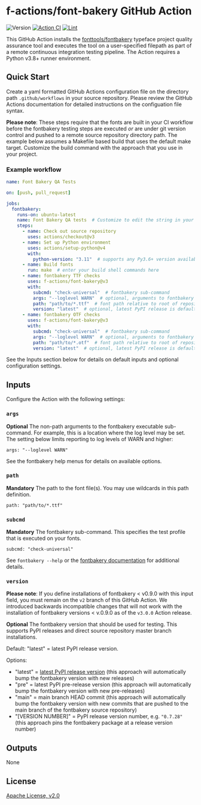 # f-actions/font-bakery GitHub Action

![Version](https://img.shields.io/github/v/release/f-actions/font-bakery?sort=semver)
[![Action CI](https://github.com/f-actions/font-bakery/workflows/Action%20CI/badge.svg)](https://github.com/f-actions/font-bakery/actions?query=workflow%3A%22Action+CI%22)
[![Lint](https://github.com/f-actions/font-bakery/workflows/Lint/badge.svg)](https://github.com/f-actions/font-bakery/actions?query=workflow%3ALint)

This GitHub Action installs the [fonttools/fontbakery](https://github.com/fonttools/fontbakery) typeface project quality assurance tool and executes the tool on a user-specified filepath as part of a remote continuous integration testing pipeline.  The Action requires a Python v3.8+ runner environment.

## Quick Start

Create a yaml formatted GitHub Actions configuration file on the directory path `.github/workflows` in your source repository.  Please review the GitHub Actions documentation for detailed instructions on the configuation file syntax.

**Please note**: These steps require that the fonts are built in your CI workflow before the fontbakery testing steps are executed *or* are under git version control and pushed to a remote source repository directory path.  The example below assumes a Makefile based build that uses the default make target.  Customize the build command with the approach that you use in your project.

### Example workflow

```yaml
name: Font Bakery QA Tests

on: [push, pull_request]

jobs:
  fontbakery:
    runs-on: ubuntu-latest
    name: Font Bakery QA tests  # Customize to edit the string in your GitHub CI UI
    steps:
      - name: Check out source repository
        uses: actions/checkout@v3
      - name: Set up Python environment
        uses: actions/setup-python@v4
        with:
          python-version: "3.11"  # supports any Py3.6+ version available in Actions
      - name: Build fonts
        run: make  # enter your build shell commands here
      - name: fontbakery TTF checks
        uses: f-actions/font-bakery@v3
        with:
          subcmd: "check-universal"  # fontbakery sub-command
          args: "--loglevel WARN"  # optional, arguments to fontbakery
          path: "path/to/*.ttf"  # font path relative to root of repository
          version: "latest"  # optional, latest PyPI release is default
      - name: fontbakery OTF checks
        uses: f-actions/font-bakery@v3
        with:
          subcmd: "check-universal"  # fontbakery sub-command
          args: "--loglevel WARN"  # optional, arguments to fontbakery
          path: "path/to/*.otf"  # font path relative to root of repository
          version: "latest"  # optional, latest PyPI release is default
```

See the Inputs section below for details on default inputs and optional configuration settings.

## Inputs

Configure the Action with the following settings:

### `args`

**Optional** The non-path arguments to the fontbakery executable sub-command.  For example, this is a location where the log level may be set. The setting below limits reporting to log levels of WARN and higher:

```
args: "--loglevel WARN"
```

 See the fontbakery help menus for details on available options.

### `path`

**Mandatory** The path to the font file(s).  You may use wildcards in this path definition.

 ```
path: "path/to/*.ttf"
 ```

### `subcmd`

**Mandatory** The fontbakery sub-command.  This specifies the test profile that is executed on your fonts.

 ```
subcmd: "check-universal"
 ```

 See `fontbakery --help` or the [fontbakery documentation](https://font-bakery.readthedocs.io/en/stable/) for additional details.

### `version`

**Please note**: If you define installations of fontbakery < v0.9.0 with this input field, you must remain on the `v2` branch of this GitHub Action.  We introduced backwards incompatible changes that will not work with the installation of fontbakery versions < v.0.9.0 as of the `v3.0.0` Action release.

**Optional** The fontbakery version that should be used for testing.  This supports PyPI releases and direct source repository master branch installations.  

Default: "latest" = latest PyPI release version.

Options:

- "latest" = [latest PyPI release version](https://pypi.org/project/fontbakery/) (this approach will automatically bump the fontbakery version with new releases)
- "pre" = latest PyPI pre-release version (this approach will automatically bump the fontbakery version with new pre-releases)
- "main" = main branch HEAD commit (this approach will automatically bump the fontbakery version with new commits that are pushed to the main branch of the fontbakery source repository)
- "[VERSION NUMBER]" = PyPI release version number, e.g. `"0.7.28"` (this approach pins the fontbakery package at a release version number)

## Outputs

None

## License

[Apache License, v2.0](LICENSE)
